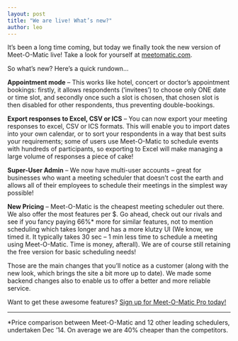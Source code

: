 ```yaml
---
layout: post
title: "We are live! What’s new?"
author: leo
---
```


It’s been a long time coming, but today we finally took the new 
version of Meet-O-Matic live! Take a look for yourself at [meetomatic.com](https:/meetomatic.com).

So what’s new?  Here’s a quick rundown…

**Appointment mode** – This works like hotel, concert or doctor’s appointment 
bookings: firstly, it allows respondents (‘invitees’) to choose only ONE 
date or time slot, and secondly once such a slot is chosen, that chosen 
slot is then disabled for other respondents, thus preventing double-bookings.

**Export responses to Excel, CSV or ICS** – You can now export your meeting 
responses to excel, CSV or ICS formats. This will enable you to import 
dates into your own calendar, or to sort your respondents in a way that 
best suits your requirements; some of users use Meet-O-Matic to schedule 
events with hundreds of participants, so exporting to Excel will make 
managing a large volume of responses  a piece of cake!

**Super-User Admin** – We now have multi-user accounts – great for businesses 
who want a meeting scheduler that doesn’t cost the earth and allows all 
of their employees to schedule their meetings in the simplest way possible!

**New Pricing** – Meet-O-Matic is the cheapest meeting scheduler out there. We 
also offer the most features per $. Go ahead, check out our rivals and 
see if you fancy paying 66%* more for similar features, not to mention 
scheduling which takes longer and has a more klutzy UI (We know, we 
timed it. It typically takes 30 sec – 1 min less time to schedule a
meeting using Meet-O-Matic. Time is money, afterall). We are of course 
still retaining the free version for basic scheduling needs!

Those are the main changes that you’ll notice as a customer (along with 
the new look, which brings the site a bit more up to date). We made some 
backend changes also to enable us to offer a better and more reliable 
service.

Want to get these awesome features? [Sign up for Meet-O-Matic Pro today!](https://meetomatic.com/subscribe.php)

<hr>

*Price comparison between Meet-O-Matic and 12 other leading schedulers, 
undertaken Dec ’14. On average we are 40% cheaper than the competitors.

